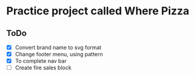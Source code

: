 # Practice project called Where Pizza

## ToDo

- [X] Convert brand name to svg format
- [X] Change footer menu, using pattern
- [X] To complete nav bar
- [ ] Create fire sales block